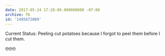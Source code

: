 ```yaml
---
date: 2017-05-24 17:28:09.000000000 -07:00
archive: fb
id: '1495672089'
---
```


Current Status: Peeling cut potatoes because I forgot to peel them before I cut them.

🤓🤓🤓
